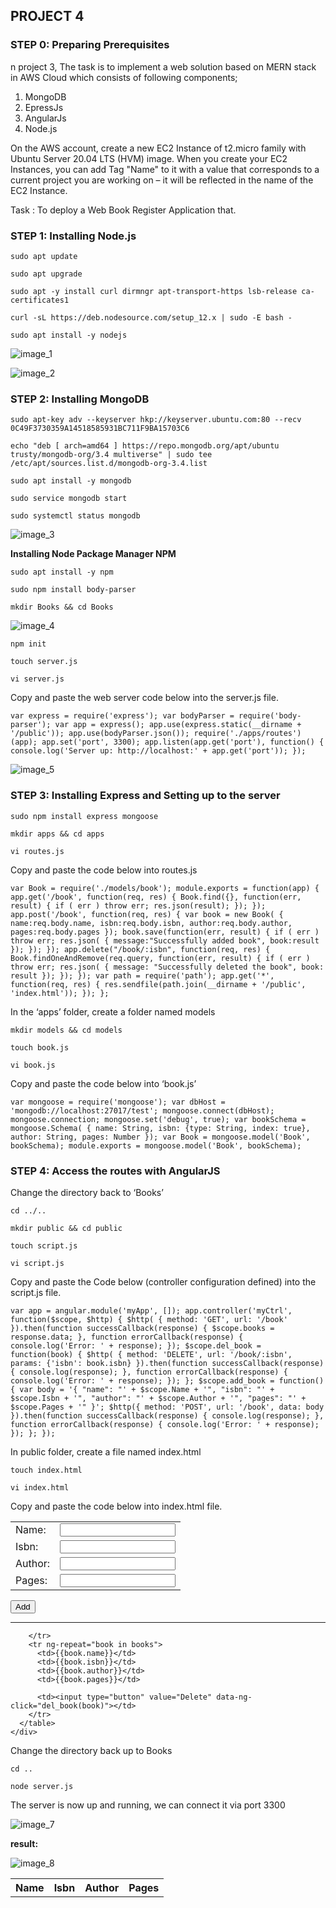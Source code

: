 ## **PROJECT 4**

### **STEP 0: Preparing Prerequisites**

n project 3, The task is to implement a web solution based on MERN stack in AWS Cloud which consists of following components;

1. MongoDB
2. EpressJs
3. AngularJs
4. Node.js

On the AWS account, create a new EC2 Instance of t2.micro family with Ubuntu Server 20.04 LTS (HVM) image. When you create your EC2 Instances, you can add Tag "Name" to it with a value that corresponds to a current project you are working on – it will be reflected in the name of the EC2 Instance.

Task :
To deploy a Web Book Register Application that.

### **STEP 1: Installing Node.js**

`sudo apt update`

`sudo apt upgrade`

`sudo apt -y install curl dirmngr apt-transport-https lsb-release ca-certificates1`

`curl -sL https://deb.nodesource.com/setup_12.x | sudo -E bash -`

`sudo apt install -y nodejs`

![image_1](./images/image_1.PNG)

![image_2](./images/image_2.PNG)

### **STEP 2: Installing MongoDB**

`sudo apt-key adv --keyserver hkp://keyserver.ubuntu.com:80 --recv 0C49F3730359A14518585931BC711F9BA15703C6`

`echo "deb [ arch=amd64 ] https://repo.mongodb.org/apt/ubuntu trusty/mongodb-org/3.4 multiverse" | sudo tee /etc/apt/sources.list.d/mongodb-org-3.4.list`

`sudo apt install -y mongodb`

`sudo service mongodb start`

`sudo systemctl status mongodb`

![image_3](./images/image_3.PNG)

**Installing Node Package Manager NPM**

`sudo apt install -y npm`

`sudo npm install body-parser`

`mkdir Books && cd Books`

![image_4](./images/image_4.PNG)

`npm init`

`touch server.js`

`vi server.js`

Copy and paste the web server code below into the server.js file.

`var express = require('express'); var bodyParser = require('body-parser'); var app = express(); app.use(express.static(__dirname + '/public')); app.use(bodyParser.json()); require('./apps/routes')(app); app.set('port', 3300); app.listen(app.get('port'), function() { console.log('Server up: http://localhost:' + app.get('port')); });`

![image_5](./images/image_5.PNG)

### **STEP 3: Installing Express and Setting up to the server**

`sudo npm install express mongoose`

`mkdir apps && cd apps`

`vi routes.js`

Copy and paste the code below into routes.js

`var Book = require('./models/book'); module.exports = function(app) { app.get('/book', function(req, res) { Book.find({}, function(err, result) { if ( err ) throw err; res.json(result); }); }); app.post('/book', function(req, res) { var book = new Book( { name:req.body.name, isbn:req.body.isbn, author:req.body.author, pages:req.body.pages }); book.save(function(err, result) { if ( err ) throw err; res.json( { message:"Successfully added book", book:result }); }); }); app.delete("/book/:isbn", function(req, res) { Book.findOneAndRemove(req.query, function(err, result) { if ( err ) throw err; res.json( { message: "Successfully deleted the book", book: result }); }); }); var path = require('path'); app.get('*', function(req, res) { res.sendfile(path.join(__dirname + '/public', 'index.html')); }); };`

In the ‘apps’ folder, create a folder named models

`mkdir models && cd models`

`touch book.js`

`vi book.js`

Copy and paste the code below into ‘book.js’

`var mongoose = require('mongoose'); var dbHost = 'mongodb://localhost:27017/test'; mongoose.connect(dbHost); mongoose.connection; mongoose.set('debug', true); var bookSchema = mongoose.Schema( { name: String, isbn: {type: String, index: true}, author: String, pages: Number }); var Book = mongoose.model('Book', bookSchema); module.exports = mongoose.model('Book', bookSchema);`

### **STEP 4: Access the routes with AngularJS**

Change the directory back to ‘Books’

`cd ../..`

`mkdir public && cd public`

`touch script.js`

`vi script.js`

Copy and paste the Code below (controller configuration defined) into the script.js file.

`var app = angular.module('myApp', []); app.controller('myCtrl', function($scope, $http) { $http( { method: 'GET', url: '/book' }).then(function successCallback(response) { $scope.books = response.data; }, function errorCallback(response) { console.log('Error: ' + response); }); $scope.del_book = function(book) { $http( { method: 'DELETE', url: '/book/:isbn', params: {'isbn': book.isbn} }).then(function successCallback(response) { console.log(response); }, function errorCallback(response) { console.log('Error: ' + response); }); }; $scope.add_book = function() { var body = '{ "name": "' + $scope.Name + '", "isbn": "' + $scope.Isbn + '", "author": "' + $scope.Author + '", "pages": "' + $scope.Pages + '" }'; $http({ method: 'POST', url: '/book', data: body }).then(function successCallback(response) { console.log(response); }, function errorCallback(response) { console.log('Error: ' + response); }); }; });`

In public folder, create a file named index.html

`touch index.html`

`vi index.html`

Copy and paste the code below into index.html file.

<!doctype html>
<html ng-app="myApp" ng-controller="myCtrl">
  <head>
    <script src="https://ajax.googleapis.com/ajax/libs/angularjs/1.6.4/angular.min.js"></script>
    <script src="script.js"></script>
  </head>
  <body>
    <div>
      <table>
        <tr>
          <td>Name:</td>
          <td><input type="text" ng-model="Name"></td>
        </tr>
        <tr>
          <td>Isbn:</td>
          <td><input type="text" ng-model="Isbn"></td>
        </tr>
        <tr>
          <td>Author:</td>
          <td><input type="text" ng-model="Author"></td>
        </tr>
        <tr>
          <td>Pages:</td>
          <td><input type="number" ng-model="Pages"></td>
        </tr>
      </table>
      <button ng-click="add_book()">Add</button>
    </div>
    <hr>
    <div>
      <table>
        <tr>
          <th>Name</th>
          <th>Isbn</th>
          <th>Author</th>
          <th>Pages</th>

        </tr>
        <tr ng-repeat="book in books">
          <td>{{book.name}}</td>
          <td>{{book.isbn}}</td>
          <td>{{book.author}}</td>
          <td>{{book.pages}}</td>

          <td><input type="button" value="Delete" data-ng-click="del_book(book)"></td>
        </tr>
      </table>
    </div>

  </body>
</html>

Change the directory back up to Books

`cd ..`

`node server.js`

The server is now up and running, we can connect it via port 3300

![image_7](./images/image_7.PNG)

**result:**

![image_8](./images/image_8.PNG)
